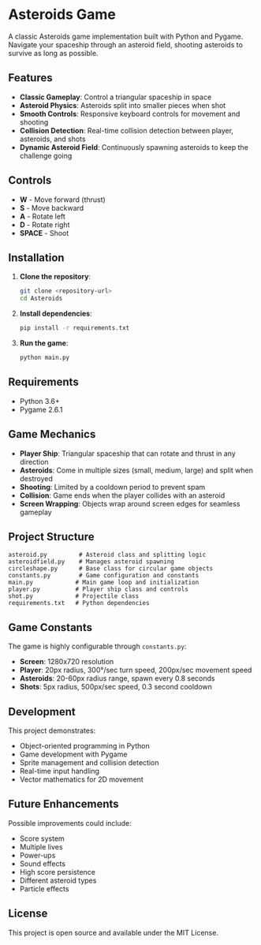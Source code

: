 # Asteroids Game

A classic Asteroids game implementation built with Python and Pygame. Navigate your spaceship through an asteroid field, shooting asteroids to survive as long as possible.

## Features

- **Classic Gameplay**: Control a triangular spaceship in space
- **Asteroid Physics**: Asteroids split into smaller pieces when shot
- **Smooth Controls**: Responsive keyboard controls for movement and shooting
- **Collision Detection**: Real-time collision detection between player, asteroids, and shots
- **Dynamic Asteroid Field**: Continuously spawning asteroids to keep the challenge going

## Controls

- **W** - Move forward (thrust)
- **S** - Move backward
- **A** - Rotate left
- **D** - Rotate right
- **SPACE** - Shoot

## Installation

1. **Clone the repository**:
   ```bash
   git clone <repository-url>
   cd Asteroids
   ```

2. **Install dependencies**:
   ```bash
   pip install -r requirements.txt
   ```

3. **Run the game**:
   ```bash
   python main.py
   ```

## Requirements

- Python 3.6+
- Pygame 2.6.1

## Game Mechanics

- **Player Ship**: Triangular spaceship that can rotate and thrust in any direction
- **Asteroids**: Come in multiple sizes (small, medium, large) and split when destroyed
- **Shooting**: Limited by a cooldown period to prevent spam
- **Collision**: Game ends when the player collides with an asteroid
- **Screen Wrapping**: Objects wrap around screen edges for seamless gameplay

## Project Structure

```
asteroid.py         # Asteroid class and splitting logic
asteroidfield.py    # Manages asteroid spawning
circleshape.py      # Base class for circular game objects
constants.py        # Game configuration and constants
main.py            # Main game loop and initialization
player.py          # Player ship class and controls
shot.py            # Projectile class
requirements.txt   # Python dependencies
```

## Game Constants

The game is highly configurable through `constants.py`:

- **Screen**: 1280x720 resolution
- **Player**: 20px radius, 300°/sec turn speed, 200px/sec movement speed
- **Asteroids**: 20-60px radius range, spawn every 0.8 seconds
- **Shots**: 5px radius, 500px/sec speed, 0.3 second cooldown

## Development

This project demonstrates:
- Object-oriented programming in Python
- Game development with Pygame
- Sprite management and collision detection
- Real-time input handling
- Vector mathematics for 2D movement

## Future Enhancements

Possible improvements could include:
- Score system
- Multiple lives
- Power-ups
- Sound effects
- High score persistence
- Different asteroid types
- Particle effects

## License

This project is open source and available under the MIT License.